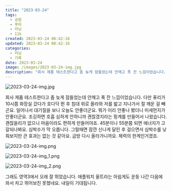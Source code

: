```yaml
---
title: "2023-03-24"
tags:
  - 공원
  - 푸마
  - 러닝
  - 11k
created: 2023-03-24 08:42:16
updated: 2023-03-24 08:42:16
categories:
  - 러닝
  - 기록
date: 2023-03-24
image: /images/2023-03-24-img.jpg
description: "회사 제품 테스트한다고 좀 늦게 잠들었는데 안깨고 푹 잔 느낌이었습니다. 다만 퓨리가 10시쯤 화장실 갔다가 호다닥 뛴 후 침대 위로 올라와 저를 밟고 지나가서 절 깨운 걸 빼곤요. 일어나서 대기질을 보니 오늘도 안좋더군요. 뭐가 이리 안좋나 봤더니 미세먼지가 안좋더군요. 조깅하면 호흡"
---
```


![2023-03-24-img.jpg](/images/2023-03-24-img.jpg)
 
 

회사 제품 테스트한다고 좀 늦게 잠들었는데 안깨고 푹 잔 느낌이었습니다. 다만 퓨리가 10시쯤 화장실 갔다가 호다닥 뛴 후 침대 위로 올라와 저를 밟고 지나가서 절 깨운 걸 빼곤요.
일어나서 대기질을 보니 오늘도 안좋더군요. 뭐가 이리 안좋나 봤더니 미세먼지가 안좋더군요. 조깅하면 호흡 심하게 안하니까 괜찮겠지라는 핑계를 만들어서 나왔습니다. 괜찮을리가 없으니 마음이라도 편하게 만들어야죠.
45분이나 55분쯤 되면 에너지가 고갈되나봐요. 심박수가 막 오릅니다. 그럴때면 잠깐 신나게 달린 후 걸으면서 심박수를 낮춰보지만 큰 효과는 없는 것 같아요. 금방 다시 올라가니까요. 체력의 한계인거겠죠.

 
 ![2023-03-24-img.png](/images/2023-03-24-img.png)
 
 

 
 ![2023-03-24-img_1.png](/images/2023-03-24-img_1.png)
 
 

 
 ![2023-03-24-img_2.png](/images/2023-03-24-img_2.png)
 
 

그래도 영역3에서 오래 잘 뛰었습니다. 
애플워치 울트라는 아쉽게도 운동 나간 다음에 와서 차고 뛰어보진 못했네요. 내일이 기대됩니다.

